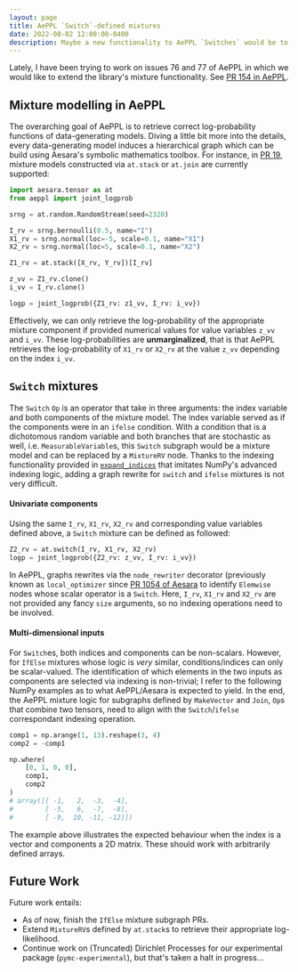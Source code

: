```yaml
---
layout: page
title: AePPL `Switch`-defined mixtures
date: 2022-08-02 12:00:00-0400
description: Maybe a new functionality to AePPL `Switches` would be to play multiplayer games on it 🤔
---
```


Lately, I have been trying to work on issues 76 and 77 of AePPL in which we would like to extend the library's mixture functionality. See [PR 154 in AePPL](https://github.com/aesara-devs/aeppl/pull/154).

## Mixture modelling in AePPL

The overarching goal of AePPL is to retrieve correct log-probability functions of data-generating models. Diving a little bit more into the details, every data-generating model induces a hierarchical graph which can be build using Aesara's symbolic mathematics toolbox. For instance, in [PR 19](https://github.com/aesara-devs/aeppl/pull/19), mixture models constructed via `at.stack` or `at.join` are currently supported:

```python
import aesara.tensor as at
from aeppl import joint_logprob

srng = at.random.RandomStream(seed=2320)

I_rv = srng.bernoulli(0.5, name="I")
X1_rv = srng.normal(loc=-5, scale=0.1, name="X1")
X2_rv = srng.normal(loc=5, scale=0.1, name="X2")

Z1_rv = at.stack([X_rv, Y_rv])[I_rv]

z_vv = Z1_rv.clone()
i_vv = I_rv.clone()

logp = joint_logprob({Z1_rv: z1_vv, I_rv: i_vv})
```

Effectively, we can only retrieve the log-probability of the appropriate mixture component if provided numerical values for value variables `z_vv` and `i_vv`. These log-probabilities are **unmarginalized**, that is that AePPL retrieves the log-probability of `X1_rv` or `X2_rv` at the value `z_vv` depending on the index `i_vv`.

## `Switch` mixtures

The `Switch` `Op` is an operator that take in three arguments: the index variable and both components of the mixture model. The index variable served as if the components were in an `ifelse` condition. With a condition that is a dichotomous random variable and both branches that are stochastic as well, i.e. `MeasurableVariable`s, this `Switch` subgraph would be a mixture model and can be replaced by a `MixtureRV` node. Thanks to the indexing functionality provided in [`expand_indices`](https://github.com/aesara-devs/aeppl/blob/main/aeppl/mixture.py#L43) that imitates NumPy's advanced indexing logic, adding a graph rewrite for `switch` and `ifelse` mixtures is not very difficult.

#### Univariate components

Using the same `I_rv`, `X1_rv`, `X2_rv` and corresponding value variables defined above, a `Switch` mixture can be defined as followed:

```python
Z2_rv = at.switch(I_rv, X1_rv, X2_rv)
logp = joint_logprob({Z2_rv: z_vv, I_rv: i_vv})
```

In AePPL, graphs rewrites via the `node_rewriter` decorator (previously known as `local_optimizer` since [PR 1054 of Aesara](https://github.com/aesara-devs/aesara/pull/1054) to identify `Elemwise` nodes whose scalar operator is a `Switch`. Here, `I_rv`, `X1_rv` and `X2_rv` are not provided any fancy `size` arguments, so no indexing operations need to be involved.

#### Multi-dimensional inputs

For `Switch`es, both indices and components can be non-scalars. However, for `IfElse` mixtures whose logic is *very* similar, conditions/indices can only be scalar-valued. The identification of which elements in the two inputs as components are selected via indexing is non-trivial; I refer to the following NumPy examples as to what AePPL/Aesara is expected to yield. In the end, the AePPL mixture logic for subgraphs defined by `MakeVector` and `Join`, `Op`s that combine two tensors, need to align with the `Switch`/`ifelse` correspondant indexing operation.

```python
comp1 = np.arange(1, 13).reshape(3, 4)
comp2 = -comp1

np.where(
    [0, 1, 0, 0],
    comp1,
    comp2
)
# array([[ -1,   2,  -3,  -4],
#        [ -5,   6,  -7,  -8],
#        [ -9,  10, -11, -12]])
```

The example above illustrates the expected behaviour when the index is a vector and components a 2D matrix. These should work with arbitrarily defined arrays.

## Future Work

Future work entails:

- As of now, finish the `IfElse` mixture subgraph PRs.
- Extend `MixtureRV`s defined by `at.stack`s to retrieve their appropriate log-likelihood.
- Continue work on (Truncated) Dirichlet Processes for our experimental package (`pymc-experimental`), but that's taken a halt in progress...

